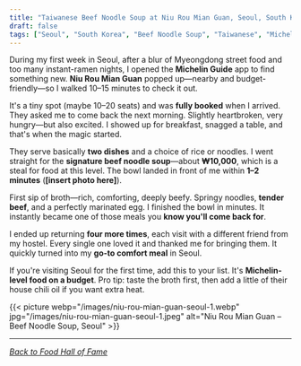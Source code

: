 ```yaml
---
title: "Taiwanese Beef Noodle Soup at Niu Rou Mian Guan, Seoul, South Korea"
draft: false
tags: ["Seoul", "South Korea", "Beef Noodle Soup", "Taiwanese", "Michelin"]
---
```


During my first week in Seoul, after a blur of Myeongdong street food and too many instant-ramen nights, I opened the **Michelin Guide** app to find something new. **Niu Rou Mian Guan** popped up—nearby and budget-friendly—so I walked 10–15 minutes to check it out.

It's a tiny spot (maybe 10–20 seats) and was **fully booked** when I arrived. They asked me to come back the next morning. Slightly heartbroken, very hungry—but also excited. I showed up for breakfast, snagged a table, and that's when the magic started.

They serve basically **two dishes** and a choice of rice or noodles. I went straight for the **signature beef noodle soup**—about **₩10,000**, which is a steal for food at this level. The bowl landed in front of me within **1–2 minutes** (**[insert photo here]**).

First sip of broth—rich, comforting, deeply beefy. Springy noodles, **tender beef**, and a perfectly marinated egg. I finished the bowl in minutes. It instantly became one of those meals you **know you'll come back for**.

I ended up returning **four more times**, each visit with a different friend from my hostel. Every single one loved it and thanked me for bringing them. It quickly turned into my **go-to comfort meal** in Seoul.

If you're visiting Seoul for the first time, add this to your list. It's **Michelin-level food on a budget**. Pro tip: taste the broth first, then add a little of their house chili oil if you want extra heat.

{{< picture webp="/images/niu-rou-mian-guan-seoul-1.webp" jpg="/images/niu-rou-mian-guan-seoul-1.jpeg" alt="Niu Rou Mian Guan – Beef Noodle Soup, Seoul" >}}

---

*[Back to Food Hall of Fame](/food)*
